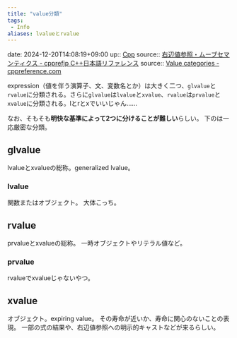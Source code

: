 ```yaml
---
title: "value分類"
tags:
 - Info
aliases: lvalueとrvalue
---
```


date: 2024-12-20T14:08:19+09:00
up:: [Cpp](../Bar/Program/Cpp.md)
source:: [右辺値参照・ムーブセマンティクス - cpprefjp C++日本語リファレンス](https://cpprefjp.github.io/lang/cpp11/rvalue_ref_and_move_semantics.html)
source:: [Value categories - cppreference.com](https://en.cppreference.com/w/cpp/language/value_category)

expression（値を伴う演算子、文、変数名とか）は大きく二つ、`glvalue`と`rvalue`に分類される。さらに`glvalue`は`lvalue`と`xvalue`、`rvalue`は`prvalue`と`xvalue`に分類される。lとrとxでいいじゃん……

なお、そもそも**明快な基準によって2つに分けることが難しい**らしい。
下のは一応厳密な分類。

## glvalue
lvalueとxvalueの総称。generalized lvalue。

### lvalue
関数またはオブジェクト。
大体こっち。

## rvalue
prvalueとxvalueの総称。
一時オブジェクトやリテラル値など。

### prvalue
rvalueでxvalueじゃないやつ。

## xvalue
オブジェクト。expiring value。
その寿命が近いか、寿命に関心のないことの表現。
一部の式の結果や、右辺値参照への明示的キャストなどが来るらしい。
